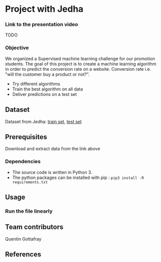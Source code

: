 # Project with Jedha

### Link to the presentation video
TODO

### Objective
We organized a Supervised machine learning challenge for our promotion students. The goal of this project is to create a machine learning algorithm in order to predict the conversion rate on a website. Conversion rate i.e. "will the customer buy a product or not?".  
- Try different algorithms
- Train the best algorithm on all data
- Deliver predictions on a test set

## Dataset
Dataset from Jedha: [train set](https://julie-2-next-resources.s3.eu-west-3.amazonaws.com/full-stack-full-time/projects-supervised-machine-learning-ft/walmart-sales-ft/conversion_data_train.csv), [test set](https://julie-2-next-resources.s3.eu-west-3.amazonaws.com/full-stack-full-time/projects-supervised-machine-learning-ft/walmart-sales-ft/conversion_data_test.csv)

## Prerequisites
Download and extract data from the link above

### Dependencies
- The source code is written in Python 3.
- The python packages can be installed with pip : `pip3 install -R requirements.txt`

## Usage
### Run the file linearly

## Team contributors
Quentin Gottafray

## References

